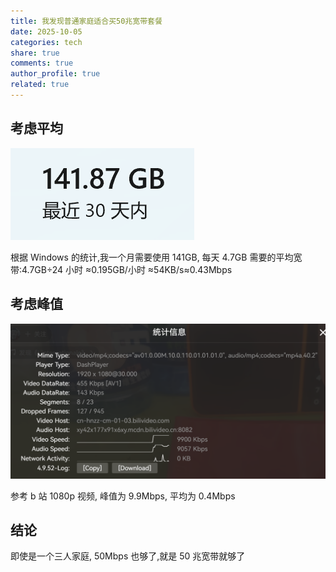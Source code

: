 ```yaml
---
title: 我发现普通家庭适合买50兆宽带套餐
date: 2025-10-05
categories: tech
share: true
comments: true
author_profile: true
related: true
---
```


## 考虑平均

![image|294x147](/assets/images/average.png)

根据 Windows 的统计,我一个月需要使用 141GB, 每天 4.7GB
需要的平均宽带:4.7GB÷24 小时 ≈0.195GB/小时 ≈54KB/s≈0.43Mbps

## 考虑峰值

![image|690x339](/assets/images/peak.png)

参考 b 站 1080p 视频, 峰值为 9.9Mbps, 平均为 0.4Mbps

## 结论

即使是一个三人家庭, 50Mbps 也够了,就是 50 兆宽带就够了
